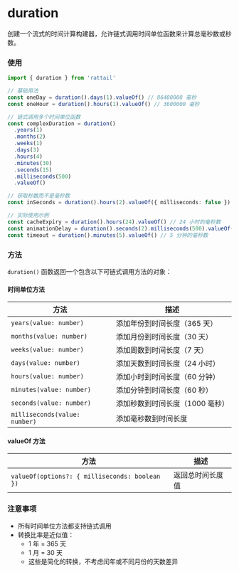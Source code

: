 # duration

创建一个流式的时间计算构建器，允许链式调用时间单位函数来计算总毫秒数或秒数。

### 使用

```ts
import { duration } from 'rattail'

// 基础用法
const oneDay = duration().days(1).valueOf() // 86400000 毫秒
const oneHour = duration().hours(1).valueOf() // 3600000 毫秒

// 链式调用多个时间单位函数
const complexDuration = duration()
  .years(1)
  .months(2)
  .weeks(1)
  .days(3)
  .hours(4)
  .minutes(30)
  .seconds(15)
  .milliseconds(500)
  .valueOf()

// 获取秒数而不是毫秒数
const inSeconds = duration().hours(2).valueOf({ milliseconds: false }) // 7200 秒

// 实际使用示例
const cacheExpiry = duration().hours(24).valueOf() // 24 小时的毫秒数
const animationDelay = duration().seconds(2).milliseconds(500).valueOf() // 2.5 秒的毫秒数
const timeout = duration().minutes(5).valueOf() // 5 分钟的毫秒数
```

### 方法

`duration()` 函数返回一个包含以下可链式调用方法的对象：

#### 时间单位方法

| 方法                          | 描述                            |
| ----------------------------- | ------------------------------- |
| `years(value: number)`        | 添加年份到时间长度（365 天）    |
| `months(value: number)`       | 添加月份到时间长度（30 天）     |
| `weeks(value: number)`        | 添加周数到时间长度（7 天）      |
| `days(value: number)`         | 添加天数到时间长度（24 小时）   |
| `hours(value: number)`        | 添加小时到时间长度（60 分钟）   |
| `minutes(value: number)`      | 添加分钟到时间长度（60 秒）     |
| `seconds(value: number)`      | 添加秒数到时间长度（1000 毫秒） |
| `milliseconds(value: number)` | 添加毫秒数到时间长度            |

#### valueOf 方法

| 方法                                           | 描述             |
| ---------------------------------------------- | ---------------- |
| `valueOf(options?: { milliseconds: boolean })` | 返回总时间长度值 |

### 注意事项

- 所有时间单位方法都支持链式调用
- 转换比率是近似值：
  - 1 年 = 365 天
  - 1 月 = 30 天
  - 这些是简化的转换，不考虑闰年或不同月份的天数差异
